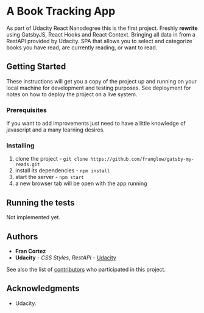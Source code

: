 # A Book Tracking App

As part of Udacity React Nanodegree this is the first project. Freshly **rewrite** using GatsbyJS, React Hooks and React Context. Bringing all data in from a RestAPI provided by Udacity.
SPA that allows you to select and categorize books you have read, are currently reading, or want to read.

## Getting Started

These instructions will get you a copy of the project up and running on your local machine for development and testing purposes. See deployment for notes on how to deploy the project on a live system.

### Prerequisites

If you want to add improvements just need to have a little knowledge of javascript and a many learning desires.

### Installing

1. clone the project - `git clone https://github.com/franglow/gatsby-my-reads.git`
2. install its dependencies - `npm install`
3. start the server - `npm start`
4. a new browser tab will be open with the app running

## Running the tests

Not implemented yet.

## Authors

- **Fran Cortez**
- **Udacity** - _CSS Styles_, _RestAPI_ - [Udacity](https://www.udacity.com/)

See also the list of [contributors](https://github.com/franglow/react-first-myreads/contributors) who participated in this project.

## Acknowledgments

- Udacity.
